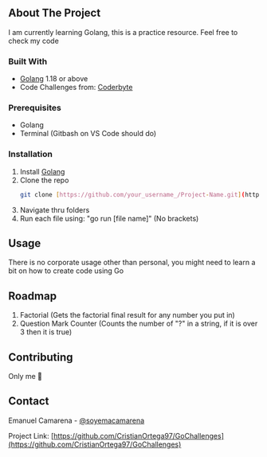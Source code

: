 <!-- ABOUT THE PROJECT -->
## About The Project
I am currently learning Golang, this is a practice resource. Feel free to check my code

### Built With
* [Golang](https://go.dev/dl/) 1.18 or above
* Code Challenges from: [Coderbyte](https://www.coderbyte.com/challenges)

### Prerequisites
* Golang
* Terminal (Gitbash on VS Code should do)

### Installation

1. Install [Golang](https://go.dev/dl/) 
2. Clone the repo
   ```sh
   git clone [https://github.com/your_username_/Project-Name.git](https://github.com/CristianOrtega97/GoChallenges.git)
   ```
3. Navigate thru folders
4. Run each file using: "go run [file name]" (No brackets)


<!-- USAGE EXAMPLES -->
## Usage
There is no corporate usage other than personal, you might need to learn a bit on how to create code using Go

<!-- ROADMAP -->
## Roadmap
1. Factorial (Gets the factorial final result for any number you put in)
2. Question Mark Counter  (Counts the number of "?" in a string, if it is over 3 then it is true)

<!-- CONTRIBUTING -->
## Contributing
Only me 🦫


<!-- CONTACT -->
## Contact

Emanuel Camarena - [@soyemacamarena](https://twitter.com/soyemacamarena)

Project Link: [https://github.com/CristianOrtega97/GoChallenges](https://github.com/CristianOrtega97/GoChallenges)
